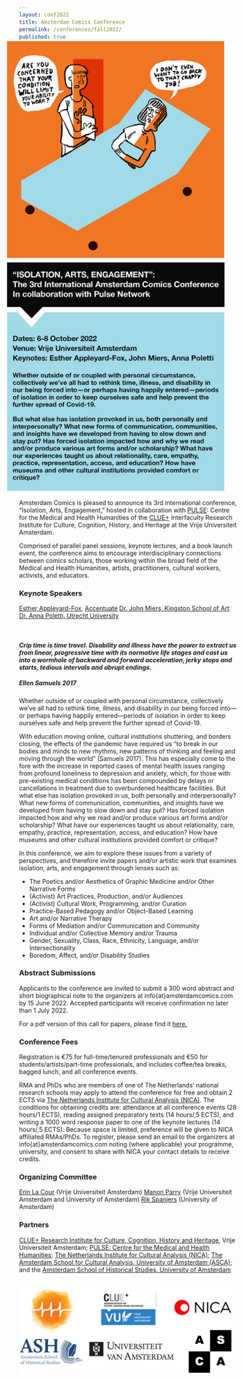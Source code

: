 ```yaml
---
layout: conf2022
title: Amsterdam Comics Conference
permalink: /conferences/fall2022/
published: true
---
```


<img src="img/CFP_poster_2022.png" alt="" style="width: 750px; margin-left: -30px; margin-top: -30px;"/>


Amsterdam Comics is pleased to announce its 3rd international conference, “Isolation, Arts, Engagement,” hosted in collaboration with [PULSE](http://www.pulsenetwork.nl): Centre for the Medical and Health Humanities of the [CLUE+](https://vu.nl/en/about-vu/research-institutes/clue) Interfaculty Research Institute for Culture, Cognition, History, and Heritage at the Vrije Universiteit Amsterdam.

Comprised of parallel panel sessions, keynote lectures, and a book launch event, the conference aims to encourage interdisciplinary connections between comics scholars, those working within the broad field of the Medical and Health Humanities, artists, practitioners, cultural workers, activists, and educators.

### **Keynote Speakers**

[Esther Appleyard-Fox](https://appleyardfoxart.com/about), [Accentuate](https://screensouth.org/accentuate/)
[Dr. John Miers, Kingston School of Art ](https://johnmiers.com)
[Dr. Anna Poletti, Utrecht University](https://www.uu.nl/medewerkers/ALPoletti)

<br>

<h4><i>Crip time is time travel. Disability and illness have the power to extract us from linear, progressive time with its normative life stages and cast us into a wormhole of backward and forward acceleration, jerky stops and starts, tedious intervals and abrupt endings.</i></h4>

<h5>Ellen Samuels 2017</h5>


Whether outside of or coupled with personal circumstance, collectively we’ve all had to rethink time, illness, and disability in our being forced into—or perhaps having happily entered—periods of isolation in order to keep ourselves safe and help prevent the further spread of Covid-19. 

With education moving online, cultural institutions shuttering, and borders closing, the effects of the pandemic have required us “to break in our bodies and minds to new rhythms, new patterns of thinking and feeling and moving through the world” (Samuels 2017). This has especially come to the fore with the increase in reported cases of mental health issues ranging from profound loneliness to depression and anxiety, which, for those with pre-existing medical conditions has been compounded by delays or cancellations in treatment due to overburdened healthcare facilities. 
But what else has isolation provoked in us, both personally and interpersonally? What new forms of communication, communities, and insights have we developed from having to slow down and stay put? Has forced isolation impacted how and why we read and/or produce various art forms and/or scholarship? What have our experiences taught us about relationality, care, empathy, practice, representation, access, and education? How have museums and other cultural institutions provided comfort or critique? 

In this conference, we aim to explore these issues from a variety of perspectives, and therefore invite papers and/or artistic work that examines isolation, arts, and engagement through lenses such as:

* The Poetics and/or Aesthetics of Graphic Medicine and/or Other Narrative Forms 
* (Activist) Art Practices, Production, and/or Audiences
* (Activist) Cultural Work, Programming, and/or Curation
* Practice-Based Pedagogy and/or Object-Based Learning
* Art and/or Narrative Therapy
* Forms of Mediation and/or Communication and Community
* Individual and/or Collective Memory and/or Trauma
* Gender, Sexuality, Class, Race, Ethnicity, Language, and/or Intersectionality
* Boredom, Affect, and/or Disability Studies

### **Abstract Submissions**

Applicants to the conference are invited to submit a 300 word abstract and short biographical note to the organizers at info{at}amsterdamcomics.com by 15 June 2022. Accepted participants will receive confirmation no later than 1 July 2022.

For a pdf version of this call for papers, please find it <a href="CFP_Amsterdam_Comics_Conference_Fall_2022.pdf">here.</a>

### **Conference Fees**

Registration is €75 for full-time/tenured professionals and €50 for students/artists/part-time professionals, and includes coffee/tea breaks, bagged lunch, and all conference events. 

RMA and PhDs who are members of one of The Netherlands’ national research schools may apply to attend the conference for free and obtain 2 ECTS via [The Netherlands Institute for Cultural Analysis (NICA)](https://www.nica-institute.com). The conditions for obtaining credits are: attendance at all conference events (28 hours/1 ECTS), reading assigned preparatory texts (14 hours/,5 ECTS), and writing a 1000 word response paper to one of the keynote lectures (14 hours/,5 ECTS). Because space is limited, preference will be given to NICA affiliated RMAs/PhDs. To register, please send an email to the organizers at info{at}amsterdamcomics.com noting (where applicable) your programme, university, and consent to share with NICA your contact details to receive credits. 

### **Organizing Committee**

[Erin La Cour](https://research.vu.nl/en/persons/erin-la-cour) (Vrije Universiteit Amsterdam)
[Manon Parry](https://research.vu.nl/en/persons/manon-parry) (Vrije Universiteit Amsterdam and University of Amsterdam)
[Rik Spanjers](https://www.uva.nl/en/profile/s/p/r.spanjers/r.spanjers.html) (University of Amsterdam)

### **Partners**

[CLUE+ Research Institute for Culture, Cognition, History and Heritage](https://clue.vu.nl/en/index.aspx), Vrije Universiteit Amsterdam; [PULSE: Centre for the Medical and Health Humanities](http://www.pulsenetwork.nl); [The Netherlands Institute for Cultural Analysis (NICA)](https://www.nica-institute.com); [The Amsterdam School for Cultural Analysis, University of Amsterdam (ASCA)](http://asca.uva.nl); and the [Amsterdam School of Historical Studies, University of Amsterdam](https://ash.uva.nl)

<br>
<img src="img/logos_all.png" alt="" style="width: 40em;"/>



